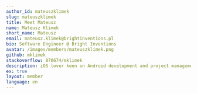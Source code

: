 ```yaml
---
author_id: mateuszklimek
slug: mateuszklimek
title: Meet Mateusz
name: Mateusz Klimek
short_name: Mateusz
email: mateusz.klimek@brightinventions.pl
bio: Software Engineer @ Bright Inventions
avatar: /images/members/mateuszklimek.png
github: mklimek
stackoverflow: 870674/mklimek
description: iOS lover keen on Android development and project management
ex: true
layout: member
language: en
---
```


